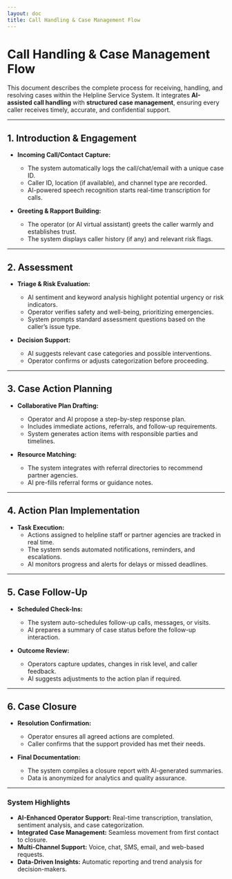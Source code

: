 ```yaml
---
layout: doc
title: Call Handling & Case Management Flow
---
```


# Call Handling & Case Management Flow

This document describes the complete process for receiving, handling, and resolving cases within the Helpline Service System. It integrates **AI-assisted call handling** with **structured case management**, ensuring every caller receives timely, accurate, and confidential support.

---

## 1. Introduction & Engagement

- **Incoming Call/Contact Capture:**  
  - The system automatically logs the call/chat/email with a unique case ID.
  - Caller ID, location (if available), and channel type are recorded.
  - AI-powered speech recognition starts real-time transcription for calls.

- **Greeting & Rapport Building:**  
  - The operator (or AI virtual assistant) greets the caller warmly and establishes trust.
  - The system displays caller history (if any) and relevant risk flags.

---

## 2. Assessment

- **Triage & Risk Evaluation:**  
  - AI sentiment and keyword analysis highlight potential urgency or risk indicators.
  - Operator verifies safety and well-being, prioritizing emergencies.
  - System prompts standard assessment questions based on the caller’s issue type.

- **Decision Support:**  
  - AI suggests relevant case categories and possible interventions.
  - Operator confirms or adjusts categorization before proceeding.

---

## 3. Case Action Planning

- **Collaborative Plan Drafting:**  
  - Operator and AI propose a step-by-step response plan.
  - Includes immediate actions, referrals, and follow-up requirements.
  - System generates action items with responsible parties and timelines.

- **Resource Matching:**  
  - The system integrates with referral directories to recommend partner agencies.
  - AI pre-fills referral forms or guidance notes.

---

## 4. Action Plan Implementation

- **Task Execution:**  
  - Actions assigned to helpline staff or partner agencies are tracked in real time.
  - The system sends automated notifications, reminders, and escalations.
  - AI monitors progress and alerts for delays or missed deadlines.

---

## 5. Case Follow-Up

- **Scheduled Check-Ins:**  
  - The system auto-schedules follow-up calls, messages, or visits.
  - AI prepares a summary of case status before the follow-up interaction.

- **Outcome Review:**  
  - Operators capture updates, changes in risk level, and caller feedback.
  - AI suggests adjustments to the action plan if required.

---

## 6. Case Closure

- **Resolution Confirmation:**  
  - Operator ensures all agreed actions are completed.
  - Caller confirms that the support provided has met their needs.

- **Final Documentation:**  
  - The system compiles a closure report with AI-generated summaries.
  - Data is anonymized for analytics and quality assurance.

---

### System Highlights

- **AI-Enhanced Operator Support:** Real-time transcription, translation, sentiment analysis, and case categorization.
- **Integrated Case Management:** Seamless movement from first contact to closure.
- **Multi-Channel Support:** Voice, chat, SMS, email, and web-based requests.
- **Data-Driven Insights:** Automatic reporting and trend analysis for decision-makers.
